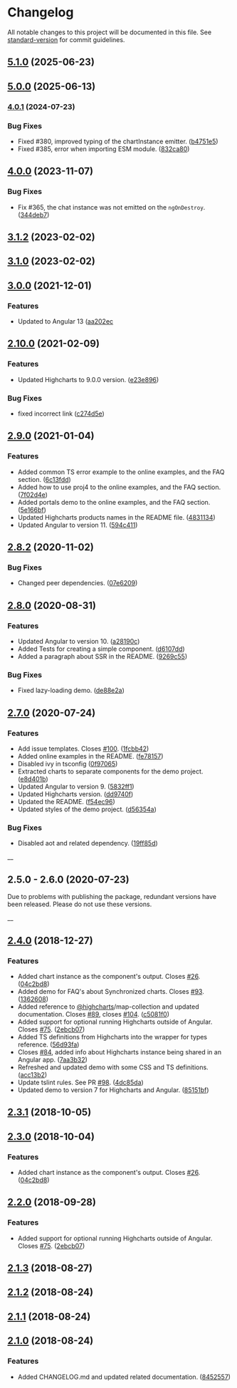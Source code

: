 # Changelog

All notable changes to this project will be documented in this file. See [standard-version](https://github.com/conventional-changelog/standard-version) for commit guidelines.

## [5.1.0](https://github.com/highcharts/highcharts-angular/compare/v3.0.0...v5.1.0) (2025-06-23)

## [5.0.0](https://github.com/highcharts/highcharts-angular/compare/v3.0.0...v5.0.0) (2025-06-13)

### [4.0.1](https://github.com/highcharts/highcharts-angular/compare/v3.0.0...v4.0.1) (2024-07-23)

### Bug Fixes

- Fixed #380, improved typing of the chartInstance emitter. ([b4751e5](https://github.com/highcharts/highcharts-angular/commit/b4751e5f915692f13a61f8b0fa8c4b428cdc9f30))
- Fixed #385, error when importing ESM module. ([832ca80](https://github.com/highcharts/highcharts-angular/commit/832ca80cf20ed5f9c18a992b2ac8e12040fbd708))

## [4.0.0](https://github.com/highcharts/highcharts-angular/compare/v3.0.0...v4.0.0) (2023-11-07)

### Bug Fixes

- Fix #365, the chat instance was not emitted on the `ngOnDestroy`.([344deb7](https://github.com/highcharts/highcharts-angular/pull/366/commits/344deb72b9dfbaefa6e14129bf5600920b582b3f))

## [3.1.2](https://github.com/highcharts/highcharts-angular/compare/v3.0.0...v3.1.2) (2023-02-02)

## [3.1.0](https://github.com/highcharts/highcharts-angular/compare/v3.0.0...v3.1.0) (2023-02-02)

## [3.0.0](https://github.com/highcharts/highcharts-angular/compare/v2.10.0...v3.0.0) (2021-12-01)

### Features

- Updated to Angular 13 ([aa202ec](https://github.com/highcharts/highcharts-angular/pull/305/commits/aa202ec98bb41bc85eb74229059adcc6398e3cc6)

## [2.10.0](https://github.com/highcharts/highcharts-angular/compare/v2.8.1...v2.10.0) (2021-02-09)

### Features

- Updated Highcharts to 9.0.0 version. ([e23e896](https://github.com/highcharts/highcharts-angular/pull/267/commits/e23e896b8ff0ac49f8756b5e343ad4c39305c216))

### Bug Fixes

- fixed incorrect link ([c274d5e](https://github.com/highcharts/highcharts-angular/commit/c274d5edc5457f09f1e0631ea29c0f88a0145726))

## [2.9.0](https://github.com/highcharts/highcharts-angular/compare/v2.8.1...v2.9.0) (2021-01-04)

### Features

- Added common TS error example to the online examples, and the FAQ section. ([6c13fdd](https://github.com/highcharts/highcharts-angular/commit/6c13fdd21ac524140046f3a81fcedf24b2fae608))
- Added how to use proj4 to the online examples, and the FAQ section. ([7f02d4e](https://github.com/highcharts/highcharts-angular/commit/7f02d4e887cc8d36b6adbac5f5e9bef3d8991358))
- Added portals demo to the online examples, and the FAQ section. ([5e166bf](https://github.com/highcharts/highcharts-angular/commit/5e166bfba22ed9038b0bbd564ec7524025ae2cec))
- Updated Highcharts products names in the README file. ([4831134](https://github.com/highcharts/highcharts-angular/commit/4831134e2e0a7f1a6295e0cb891850f38703157d))
- Updated Angular to version 11. ([594c411](https://github.com/highcharts/highcharts-angular/pull/257/commits/594c4112eb30b093649fe8ee0a36abc0642c589b))

## [2.8.2](https://github.com/highcharts/highcharts-angular/compare/v2.8.1...v2.8.2) (2020-11-02)

### Bug Fixes

- Changed peer dependencies. ([07e6209](https://github.com/highcharts/highcharts-angular/pull/228/commits/07e6209e594e6026faae394a7b9b3edd5fdcc4b5))

## [2.8.0](https://github.com/highcharts/highcharts-angular/compare/v2.4.0...v2.8.0) (2020-08-31)

### Features

- Updated Angular to version 10. ([a28190c](https://github.com/highcharts/highcharts-angular/pull/219/commits/a28190cd6a14be4d74c57868eaaba49c137700c7))
- Added Tests for creating a simple component. ([d6107dd](https://github.com/highcharts/highcharts-angular/pull/219/commits/d6107dd4b75d87add8c7213356bf2f383bd79b85))
- Added a paragraph about SSR in the README. ([9269c55](https://github.com/highcharts/highcharts-angular/pull/219/commits/9269c55f993b234284a01e11eaa439c9cf206050))

### Bug Fixes

- Fixed lazy-loading demo. ([de88e2a](https://github.com/highcharts/highcharts-angular/pull/219/commits/de88e2a54b9060b87ee458048943b8dfb2db5956))

## [2.7.0](https://github.com/highcharts/highcharts-angular/compare/v2.4.0...v2.7.0) (2020-07-24)

### Features

- Add issue templates. Closes [#100](https://github.com/highcharts/highcharts-angular/issues/100). ([1fcbb42](https://github.com/highcharts/highcharts-angular/commit/1fcbb428772897df0fc978c1a40aa69a0687d704))
- Added online examples in the README. ([fe78157](https://github.com/highcharts/highcharts-angular/commit/fe7815770dc2eab7191e2d1cea589b93b17fd2e7))
- Disabled ivy in tsconfig ([0f97065](https://github.com/highcharts/highcharts-angular/commit/0f970651cb6e5f53737b13d950a5ffcc4600a353))
- Extracted charts to separate components for the demo project. ([e8d401b](https://github.com/highcharts/highcharts-angular/commit/e8d401b9b785116ac551a21373aa5fddd994fdcf))
- Updated Angular to version 9. ([5832ff1](https://github.com/highcharts/highcharts-angular/commit/5832ff1532f54f87a7fa2f81282de67583909d38))
- Updated Highcharts version. ([dd9740f](https://github.com/highcharts/highcharts-angular/commit/dd9740f4b5e8677f89765dfa0ff179aeb6e5adb4))
- Updated the README. ([f54ec96](https://github.com/highcharts/highcharts-angular/commit/f54ec960473aabf27936d3b282e16ba3e01aeec7))
- Updated styles of the demo project. ([d56354a](https://github.com/highcharts/highcharts-angular/commit/d56354ab9c9134364b95a245e7393a15123c42b2))

### Bug Fixes

- Disabled aot and related dependency. ([19ff85d](https://github.com/highcharts/highcharts-angular/commit/19ff85d54ff3016caea66c390445f0c10ade2cfe))

\_\_

## 2.5.0 - 2.6.0 (2020-07-23)

Due to problems with publishing the package, redundant versions have been released. Please do not use these versions.

\_\_
<a name="2.4.0"></a>

## [2.4.0](https://github.com/highcharts/highcharts-angular/compare/v2.1.3...v2.4.0) (2018-12-27)

### Features

- Added chart instance as the component's output. Closes [#26](https://github.com/highcharts/highcharts-angular/issues/26). ([04c2bd8](https://github.com/highcharts/highcharts-angular/commit/04c2bd8))
- Added demo for FAQ's about Synchronized charts. Closes [#93](https://github.com/highcharts/highcharts-angular/issues/93). ([1362608](https://github.com/highcharts/highcharts-angular/commit/1362608))
- Added reference to [@highcharts](https://github.com/highcharts)/map-collection and updated documentation. Closes [#89](https://github.com/highcharts/highcharts-angular/issues/89), closes [#104](https://github.com/highcharts/highcharts-angular/issues/104). ([c5081f0](https://github.com/highcharts/highcharts-angular/commit/c5081f0))
- Added support for optional running Highcharts outside of Angular. Closes [#75](https://github.com/highcharts/highcharts-angular/issues/75). ([2ebcb07](https://github.com/highcharts/highcharts-angular/commit/2ebcb07))
- Added TS definitions from Highcharts into the wrapper for types reference. ([56d93fa](https://github.com/highcharts/highcharts-angular/commit/56d93fa))
- Closes [#84](https://github.com/highcharts/highcharts-angular/issues/84), added info about Highcharts instance being shared in an Angular app. ([7aa3b32](https://github.com/highcharts/highcharts-angular/commit/7aa3b32))
- Refreshed and updated demo with some CSS and TS definitions. ([acc13b2](https://github.com/highcharts/highcharts-angular/commit/acc13b2))
- Update tslint rules. See PR [#98](https://github.com/highcharts/highcharts-angular/issues/98). ([4dc85da](https://github.com/highcharts/highcharts-angular/commit/4dc85da))
- Updated demo to version 7 for Highcharts and Angular. ([85151bf](https://github.com/highcharts/highcharts-angular/commit/85151bf))

<a name="2.3.1"></a>

## [2.3.1](https://github.com/highcharts/highcharts-angular/compare/v2.3.0...v2.3.1) (2018-10-05)

<a name="2.3.0"></a>

## [2.3.0](https://github.com/highcharts/highcharts-angular/compare/v2.2.0...v2.3.0) (2018-10-04)

### Features

- Added chart instance as the component's output. Closes [#26](https://github.com/highcharts/highcharts-angular/issues/26). ([04c2bd8](https://github.com/highcharts/highcharts-angular/commit/04c2bd8))

<a name="2.2.0"></a>

## [2.2.0](https://github.com/highcharts/highcharts-angular/compare/v2.1.3...v2.2.0) (2018-09-28)

### Features

- Added support for optional running Highcharts outside of Angular. Closes [#75](https://github.com/highcharts/highcharts-angular/issues/75). ([2ebcb07](https://github.com/highcharts/highcharts-angular/commit/2ebcb07))

<a name="2.1.3"></a>

## [2.1.3](https://github.com/highcharts/highcharts-angular/compare/v2.1.2...v2.1.3) (2018-08-27)

<a name="2.1.2"></a>

## [2.1.2](https://github.com/highcharts/highcharts-angular/compare/v2.1.1...v2.1.2) (2018-08-24)

<a name="2.1.1"></a>

## [2.1.1](https://github.com/highcharts/highcharts-angular/compare/v2.1.0...v2.1.1) (2018-08-24)

<a name="2.1.0"></a>

## [2.1.0](https://github.com/highcharts/highcharts-angular/compare/v2.0.3...v2.1.0) (2018-08-24)

### Features

- Added CHANGELOG.md and updated related documentation. ([8452557](https://github.com/highcharts/highcharts-angular/commit/8452557))
